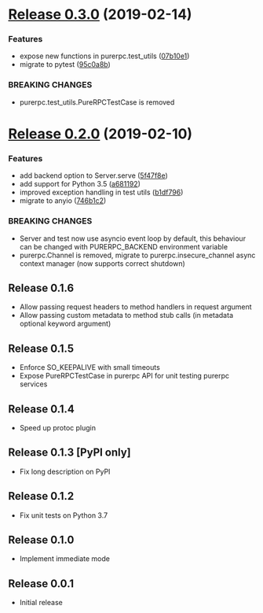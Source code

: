 # [Release 0.3.0](https://github.com/standy66/purerpc/compare/v0.2.1...v0.3.0) (2019-02-14)


### Features

* expose new functions in purerpc.test_utils ([07b10e1](https://github.com/standy66/purerpc/commit/07b10e1))
* migrate to pytest ([95c0a8b](https://github.com/standy66/purerpc/commit/95c0a8b))


### BREAKING CHANGES

* purerpc.test_utils.PureRPCTestCase is removed



# [Release 0.2.0](https://github.com/standy66/purerpc/compare/v0.1.6...v0.2.0) (2019-02-10)


### Features

* add backend option to Server.serve ([5f47f8e](https://github.com/standy66/purerpc/commit/5f47f8e))
* add support for Python 3.5 ([a681192](https://github.com/standy66/purerpc/commit/a681192))
* improved exception handling in test utils ([b1df796](https://github.com/standy66/purerpc/commit/b1df796))
* migrate to anyio ([746b1c2](https://github.com/standy66/purerpc/commit/746b1c2))


### BREAKING CHANGES

* Server and test now use asyncio event loop by default,
this behaviour can be changed with PURERPC_BACKEND environment variable
* purerpc.Channel is removed, migrate to
purerpc.insecure_channel async context manager (now supports correct
shutdown)

## Release 0.1.6

* Allow passing request headers to method handlers in request argument
* Allow passing custom metadata to method stub calls (in metadata optional keyword argument)

## Release 0.1.5

* Enforce SO_KEEPALIVE with small timeouts
* Expose PureRPCTestCase in purerpc API for unit testing purerpc services

## Release 0.1.4

* Speed up protoc plugin

## Release 0.1.3 [PyPI only]

* Fix long description on PyPI

## Release 0.1.2

* Fix unit tests on Python 3.7

## Release 0.1.0

* Implement immediate mode

## Release 0.0.1

* Initial release
